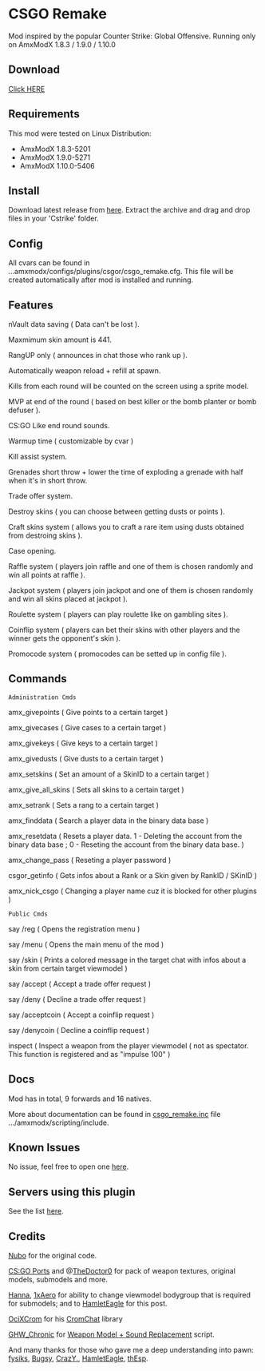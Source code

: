# CSGO Remake

Mod inspired by the popular Counter Strike: Global Offensive.
Running only on AmxModX 1.8.3 / 1.9.0 / 1.10.0

## Download
[Click HERE](https://github.com/ShadowsAdi/CSGORemake/archive/master.zip)

## Requirements
This mod were tested on Linux Distribution:
- AmxModX 1.8.3-5201
- AmxModX 1.9.0-5271
- AmxModX 1.10.0-5406

## Install
Download latest release from [here](https://github.com/ShadowsAdi/CSGORemake/archive/master.zip).
Extract the archive and drag and drop files in your 'Cstrike' folder.

## Config
All cvars can be found in ...amxmodx/configs/plugins/csgor/csgo_remake.cfg. This file will be created automatically after mod is installed and running.

## Features
nVault data saving ( Data can't be lost ).

Maxmimum skin amount is 441.

RangUP only ( announces in chat those who rank up ).

Automatically weapon reload + refill at spawn.

Kills from each round will be counted on the screen using a sprite model.

MVP at end of the round ( based on best killer or the bomb planter or bomb defuser ).

CS:GO Like end round sounds.

Warmup time ( customizable by cvar )

Kill assist system.

Grenades short throw + lower the time of exploding a grenade with half when it's in short throw.

Trade offer system.

Destroy skins ( you can choose between getting dusts or points ).

Craft skins system ( allows you to craft a rare item using dusts obtained from destroing skins ).

Case opening.

Raffle system ( players join raffle and one of them is chosen randomly and win all points at raffle ).

Jackpot system ( players join jackpot and one of them is chosen randomly and win all skins placed at jackpot ).

Roulette system ( players can play roulette like on gambling sites ).

Coinflip system ( players can bet their skins with other players and the winner gets the opponent's skin ).

Promocode system ( promocodes can be setted up in config file ).

## Commands

	Administration Cmds
	
amx_givepoints <Name> <Amount> ( Give points to a certain target )

amx_givecases <Name> <Amount> ( Give cases to a certain target )
	
amx_givekeys <Name> <Amount> ( Give keys to a certain target )
	
amx_givedusts <Name> <Amount> ( Give dusts to a certain target )
	
amx_setskins <Name> <SkinID> <Amount> ( Set an amount of a SkinID to a certain target )
	
amx_give_all_skins <Name> ( Sets all skins to a certain target )
	
amx_setrank <Name> <RangID> ( Sets a rang to a certain target )
	
amx_finddata <Name> ( Search a player data in the binary data base )
	
amx_resetdata <Name> <Mode> ( Resets a player data. <Mode> 1 - Deleting the account from the binary data base ; <Mode> 0 - Reseting the account from the binary data base. )
	
amx_change_pass <Name> <New Password> ( Reseting a player password )
	
csgor_getinfo <Type> <Index> ( Gets infos about a Rank or a Skin given by RankID / SKinID )
	
amx_nick_csgo <Name> <New Name> ( Changing a player name cuz it is blocked for other plugins )
	
	Public Cmds
	
say /reg ( Opens the registration menu )

say /menu ( Opens the main menu of the mod )

say /skin ( Prints a colored message in the target chat with infos about a skin from certain target viewmodel )

say /accept ( Accept a trade offer request )

say /deny ( Decline a trade offer request )

say /acceptcoin ( Accept a coinflip request )

say /denycoin ( Decline a coinflip request )

inspect ( Inspect a weapon from the player viewmodel ( not as spectator. This function is registered and as "impulse 100" )
	
## Docs
Mod has in total, 9 forwards and 16 natives.

More about documentation can be found in [csgo_remake.inc](https://github.com/ShadowsAdi/csgoremake/blob/master/addons/amxmodx/scripting/include/csgo_remake.inc) file .../amxmodx/scripting/include.

## Known Issues
No issue, feel free to open one [here](https://github.com/ShadowsAdi/csgoremake/issues).

## Servers using this plugin
See the list [here](https://www.gametracker.com/search/?search_by=server_variable&search_by2=csgor_version&query=&loc=_all&sort=&order=).

## Credits
[Nubo](https://www.extreamcs.com/forum/nubo-u37689.html) for the original code.

[CS:GO Ports](https://gamebanana.com/studios/34724) and @[TheDoctor0](https://github.com/TheDoctor0/) for pack of weapon textures, original models, submodels and more.

[Hanna](https://forums.alliedmods.net/member.php?u=273346), [1xAero](https://forums.alliedmods.net/member.php?u=284061) for ability to change viewmodel bodygroup that is required for submodels; and to [HamletEagle](https://forums.alliedmods.net/showpost.php?p=2709653&postcount=2) for this post.

[OciXCrom](https://forums.alliedmods.net/member.php?u=239716) for his [CromChat](https://forums.alliedmods.net/showthread.php?p=2503655) library

[GHW_Chronic](https://forums.alliedmods.net/member.php?u=2314) for [Weapon Model + Sound Replacement](https://forums.alliedmods.net/showthread.php?t=43979) script.

And many thanks for those who gave me a deep understanding into pawn: [fysiks](https://forums.alliedmods.net/member.php?u=30719), [Bugsy](https://forums.alliedmods.net/member.php?u=4234), [CrazY.](https://forums.alliedmods.net/member.php?u=260442), [HamletEagle](https://forums.alliedmods.net/member.php?u=237107), [thEsp](https://forums.alliedmods.net/member.php?u=281156).
